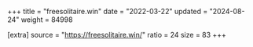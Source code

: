 +++
title = "freesolitaire.win"
date = "2022-03-22"
updated = "2024-08-24"
weight = 84998

[extra]
source = "https://freesolitaire.win/"
ratio = 24
size = 83
+++
